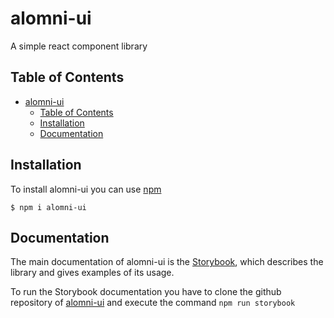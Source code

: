 # alomni-ui

A simple react component library

## Table of Contents

- [alomni-ui](#alomni-ui)
  - [Table of Contents](#table-of-contents)
  - [Installation](#installation)
  - [Documentation](#documentation)

## Installation

To install alomni-ui you can use [npm](https://npmjs.org/)

    $ npm i alomni-ui

## Documentation

The main documentation of alomni-ui is the
[Storybook](https://storybook.js.org/), which describes the library and gives examples of its usage.

To run the Storybook documentation you have to clone the github repository of [alomni-ui](https://github.com/matheoht/alomni-ui) and execute the command `npm run storybook`
